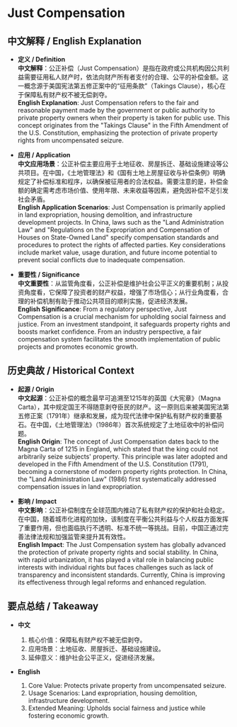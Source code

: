 # Just Compensation

## 中文解释 / English Explanation

* **定义 / Definition**  
  **中文解释**：公正补偿（Just Compensation）是指在政府或公共机构因公共利益需要征用私人财产时，依法向财产所有者支付的合理、公平的补偿金额。这一概念源于美国宪法第五修正案中的“征用条款”（Takings Clause），核心在于保障私有财产权不被无偿剥夺。  
  **English Explanation**: Just Compensation refers to the fair and reasonable payment made by the government or public authority to private property owners when their property is taken for public use. This concept originates from the "Takings Clause" in the Fifth Amendment of the U.S. Constitution, emphasizing the protection of private property rights from uncompensated seizure.

* **应用 / Application**  
  **中文应用场景**：公正补偿主要应用于土地征收、房屋拆迁、基础设施建设等公共项目。在中国，《土地管理法》和《国有土地上房屋征收与补偿条例》明确规定了补偿标准和程序，以确保被征用者的合法权益。需要注意的是，补偿金额的确定需考虑市场价值、使用年限、未来收益等因素，避免因补偿不足引发社会矛盾。  
  **English Application Scenarios**: Just Compensation is primarily applied in land expropriation, housing demolition, and infrastructure development projects. In China, laws such as the "Land Administration Law" and "Regulations on the Expropriation and Compensation of Houses on State-Owned Land" specify compensation standards and procedures to protect the rights of affected parties. Key considerations include market value, usage duration, and future income potential to prevent social conflicts due to inadequate compensation.

* **重要性 / Significance**  
  **中文重要性**：从监管角度看，公正补偿是维护社会公平正义的重要机制；从投资角度看，它保障了投资者的财产权益，增强了市场信心；从行业角度看，合理的补偿机制有助于推动公共项目的顺利实施，促进经济发展。  
  **English Significance**: From a regulatory perspective, Just Compensation is a crucial mechanism for upholding social fairness and justice. From an investment standpoint, it safeguards property rights and boosts market confidence. From an industry perspective, a fair compensation system facilitates the smooth implementation of public projects and promotes economic growth.

## 历史典故 / Historical Context

* **起源 / Origin**  
  **中文起源**：公正补偿的概念最早可追溯至1215年的英国《大宪章》（Magna Carta），其中规定国王不得随意剥夺臣民的财产。这一原则后来被美国宪法第五修正案（1791年）继承和发展，成为现代法律中保护私有财产权的重要基石。在中国，《土地管理法》（1986年）首次系统规定了土地征收中的补偿问题。  
  **English Origin**: The concept of Just Compensation dates back to the Magna Carta of 1215 in England, which stated that the king could not arbitrarily seize subjects' property. This principle was later adopted and developed in the Fifth Amendment of the U.S. Constitution (1791), becoming a cornerstone of modern property rights protection. In China, the "Land Administration Law" (1986) first systematically addressed compensation issues in land expropriation.

* **影响 / Impact**  
  **中文影响**：公正补偿制度在全球范围内推动了私有财产权的保护和社会稳定。在中国，随着城市化进程的加快，该制度在平衡公共利益与个人权益方面发挥了重要作用，但也面临执行不透明、标准不统一等挑战。目前，中国正通过完善法律法规和加强监管来提升其有效性。  
  **English Impact**: The Just Compensation system has globally advanced the protection of private property rights and social stability. In China, with rapid urbanization, it has played a vital role in balancing public interests with individual rights but faces challenges such as lack of transparency and inconsistent standards. Currently, China is improving its effectiveness through legal reforms and enhanced regulation.

## 要点总结 / Takeaway

* **中文**  
  1. 核心价值：保障私有财产权不被无偿剥夺。
  2. 应用场景：土地征收、房屋拆迁、基础设施建设。
  3. 延伸意义：维护社会公平正义，促进经济发展。

* **English**  
  1. Core Value: Protects private property from uncompensated seizure.
  2. Usage Scenarios: Land expropriation, housing demolition, infrastructure development.
  3. Extended Meaning: Upholds social fairness and justice while fostering economic growth.